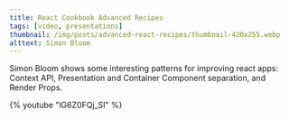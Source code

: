 ```yaml
---
title: React Cookbook Advanced Recipes
tags: [video, presentations]
thumbnail: /img/posts/advanced-react-recipes/thumbnail-420x255.webp
alttext: Simon Bloom
---
```


Simon Bloom shows some interesting patterns for improving react apps: Context API, Presentation and Container Component separation, and Render Props.

{% youtube "lG6Z0FQj_SI" %}
